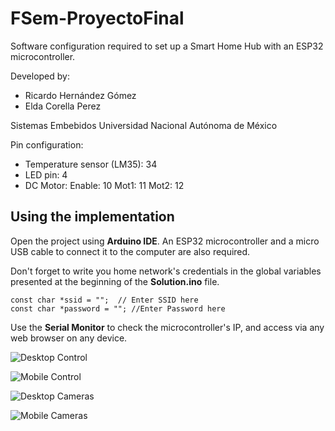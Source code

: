 # FSem-ProyectoFinal

 Software configuration required to set up a Smart Home Hub with an ESP32 microcontroller.
 
 Developed by:
 - Ricardo Hernández Gómez
 - Elda Corella Perez
  
 Sistemas Embebidos
 Universidad Nacional Autónoma de México
  
 Pin configuration:
 - Temperature sensor (LM35): 34
 - LED pin: 4
 - DC Motor: 
    Enable: 10
    Mot1: 11
    Mot2: 12 


## Using the implementation
Open the project using **Arduino IDE**. An ESP32 microcontroller and a micro USB cable to connect it to the computer are also required.

Don't forget to write you home network's credentials in the global variables presented at the beginning of the **Solution.ino** file.

    const char *ssid = "";  // Enter SSID here
    const char *password = ""; //Enter Password here
    
Use the **Serial Monitor** to check the microcontroller's IP, and access via any web browser on any device.

![Desktop Control](https://github.com/kecorz/FSem-ProyectoFinal/blob/master/Screenshots/desktop.png)

![Mobile Control](https://github.com/kecorz/FSem-ProyectoFinal/blob/master/Screenshots/desktop2.png)

![Desktop Cameras](https://github.com/kecorz/FSem-ProyectoFinal/blob/master/Screenshots/mobile.png)

![Mobile Cameras](https://github.com/kecorz/FSem-ProyectoFinal/blob/master/Screenshots/mobile2.png)
